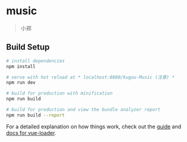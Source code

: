 # music

> 小郑

## Build Setup

``` bash
# install dependencies
npm install

# serve with hot reload at * localhost:8080/kugou-Music (注意) *
npm run dev

# build for production with minification
npm run build

# build for production and view the bundle analyzer report
npm run build --report
```

For a detailed explanation on how things work, check out the [guide](http://vuejs-templates.github.io/webpack/) and [docs for vue-loader](http://vuejs.github.io/vue-loader).

